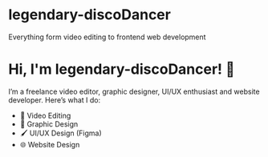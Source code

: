 # legendary-discoDancer
Everything form video editing to frontend web development 
# Hi, I'm legendary-discoDancer! 👋

I’m a freelance video editor, graphic designer, UI/UX enthusiast and website developer. Here’s what I do:
- 🎥 Video Editing
- 🎨 Graphic Design
- 🖌️ UI/UX Design (Figma)
- 🌐 Website Design 
